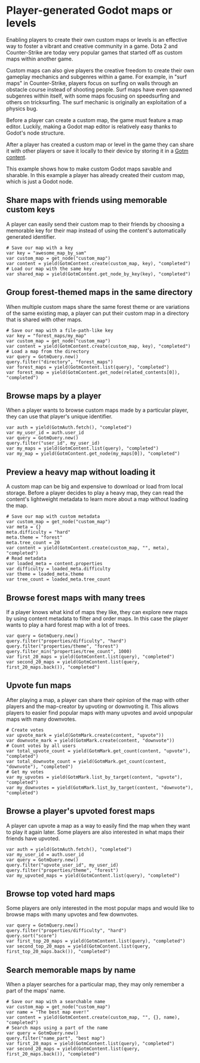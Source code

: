 # Player-generated Godot maps or levels

Enabling players to create their own custom maps or levels is an effective way to foster a vibrant and creative community in a game. Dota 2 and Counter-Strike are today very popular games that started off as custom maps within another game.

Custom maps can also give players the creative freedom to create their own gameplay mechanics and subgenres within a game. For example, in "surf maps" in Counter-Strike, players focus on surfing on walls through an obstacle course instead of shooting people. Surf maps have even spawned subgenres within itself, with some maps focusing on speedsurfing and others on tricksurfing. The surf mechanic is originally an exploitation of a physics bug.

Before a player can create a custom map, the game must feature a map editor. Luckily, making a Godot map editor is relatively easy thanks to Godot's node structure.

After a player has created a custom map or level in the game they can share it with other players or save it locally to their device by storing it in a [Gotm content](../content.md).

This example shows how to make custom Godot maps savable and sharable. In this example a player has already created their custom map, which is just a Godot node.

<include subject="map">

[](/src/docs/content/utility/share-subject-with-other-players.md)
[](/src/docs/content/utility/save-subject-locally.md)
[](/src/docs/content/utility/load-subject.md)

<include container="favorites" scenario="If a player has a list of favorite custom maps, or maps that they want to play later">

[](/src/docs/content/utility/add-subject-to-container.md)

</include>

</include>

## Share maps with friends using memorable custom keys

A player can easily send their custom map to their friends by choosing a memorable key for their map instead of using the content's automatically generated identifier.

```gdscript
# Save our map with a key
var key = "awesome_map_by_sam"
var custom_map = get_node("custom_map")
var content = yield(GotmContent.create(custom_map, key), "completed")
# Load our map with the same key
var shared_map = yield(GotmContent.get_node_by_key(key), "completed")
```

## Group forest-themed maps in the same directory

When multiple custom maps share the same forest theme or are variations of the same existing map, a player can put their custom map in a directory that is shared with other maps.

```gdscript
# Save our map with a file-path-like key
var key = "forest_maps/my_map"
var custom_map = get_node("custom_map")
var content = yield(GotmContent.create(custom_map, key), "completed")
# Load a map from the directory
var query = GotmQuery.new()
query.filter("directory", "forest_maps")
var forest_maps = yield(GotmContent.list(query), "completed")
var forest_map = yield(GotmContent.get_node(related_contents[0]), "completed")
```

## Browse maps by a player

When a player wants to browse custom maps made by a particular player, they can use that player's unique identifier.

```gdscript
var auth = yield(GotmAuth.fetch(), "completed")
var my_user_id = auth.user_id
var query = GotmQuery.new()
query.filter("user_id", my_user_id)
var my_maps = yield(GotmContent.list(query), "completed")
var my_map = yield(GotmContent.get_node(my_maps[0]), "completed")
```

## Preview a heavy map without loading it

A custom map can be big and expensive to download or load from local storage. Before a player decides to play a heavy map, they can read the content's lightweight metadata to learn more about a map without loading the map.

```gdscript
# Save our map with custom metadata
var custom_map = get_node("custom_map")
var meta = {}
meta.difficulty = "hard"
meta.theme = "forest"
meta.tree_count = 20
var content = yield(GotmContent.create(custom_map, "", meta), "completed")
# Read metadata
var loaded_meta = content.properties
var difficulty = loaded_meta.difficulty
var theme = loaded_meta.theme
var tree_count = loaded_meta.tree_count
```

## Browse forest maps with many trees

If a player knows what kind of maps they like, they can explore new maps by using content metadata to filter and order maps. In this case the player wants to play a hard forest map with a lot of trees.

```gdscript
var query = GotmQuery.new()
query.filter("properties/difficulty", "hard")
query.filter("properties/theme", "forest")
query.filter_min("properties/tree_count", 1000)
var first_20_maps = yield(GotmContent.list(query), "completed")
var second_20_maps = yield(GotmContent.list(query, first_20_maps.back()), "completed")
```

## Upvote fun maps

After playing a map, a player can share their opinion of the map with other players and the map-creator by upvoting or downvoting it. This allows players to easier find popular maps with many upvotes and avoid unpopular maps with many downvotes.

```gdscript
# Create votes
var upvote_mark = yield(GotmMark.create(content, "upvote"))
var downvote_mark = yield(GotmMark.create(content, "downvote"))
# Count votes by all users
var total_upvote_count = yield(GotmMark.get_count(content, "upvote"), "completed")
var total_downvote_count = yield(GotmMark.get_count(content, "downvote"), "completed")
# Get my votes
var my_upvotes = yield(GotmMark.list_by_target(content, "upvote"), "completed")
var my_downvotes = yield(GotmMark.list_by_target(content, "downvote"), "completed")
```

## Browse a player's upvoted forest maps

A player can upvote a map as a way to easily find the map when they want to play it again later. Some players are also interested in what maps their friends have upvoted.

```gdscript
var auth = yield(GotmAuth.fetch(), "completed")
var my_user_id = auth.user_id
var query = GotmQuery.new()
query.filter("upvote_user_id", my_user_id)
query.filter("properties/theme", "forest")
var my_upvoted_maps = yield(GotmContent.list(query), "completed")
```

## Browse top voted hard maps

Some players are only interested in the most popular maps and would like to browse maps with many upvotes and few downvotes.

```gdscript
var query = GotmQuery.new()
query.filter("properties/difficulty", "hard")
query.sort("score")
var first_top_20_maps = yield(GotmContent.list(query), "completed")
var second_top_20_maps = yield(GotmContent.list(query, first_top_20_maps.back()), "completed")
```

## Search memorable maps by name

When a player searches for a particular map, they may only remember a part of the maps' name.

```gdscript
# Save our map with a searchable name
var custom_map = get_node("custom_map")
var name = "The best map ever!"
var content = yield(GotmContent.create(custom_map, "", {}, name), "completed")
# Search maps using a part of the name
var query = GotmQuery.new()
query.filter("name_part", "best map")
var first_20_maps = yield(GotmContent.list(query), "completed")
var second_20_maps = yield(GotmContent.list(query, first_20_maps.back()), "completed")
```
